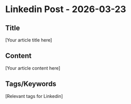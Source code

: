 # Linkedin Post - 2026-03-23

## Title
[Your article title here]

## Content
[Your article content here]

## Tags/Keywords
[Relevant tags for Linkedin]
